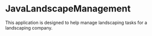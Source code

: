 # JavaLandscapeManagement
This application is designed to help manage landscaping tasks for a landscaping company.
